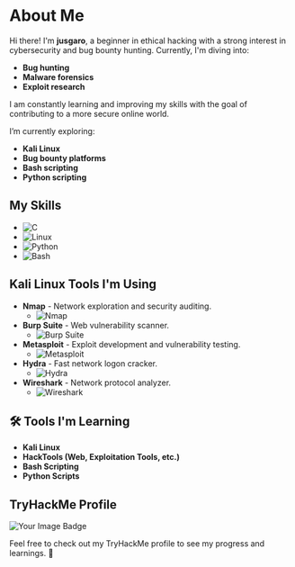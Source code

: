 # About Me

Hi there! I'm **jusgaro**, a beginner in ethical hacking with a strong interest in cybersecurity and bug bounty hunting. Currently, I'm diving into:

- **Bug hunting**
- **Malware forensics**
- **Exploit research**

I am constantly learning and improving my skills with the goal of contributing to a more secure online world.

I’m currently exploring:
- **Kali Linux**
- **Bug bounty platforms**
- **Bash scripting**
- **Python scripting**

## My Skills

- ![C](https://img.shields.io/badge/C-000000?style=flat&logo=c)  
- ![Linux](https://img.shields.io/badge/Linux-FCC624?style=flat&logo=linux&logoColor=black)  
- ![Python](https://img.shields.io/badge/Python-3776AB?style=flat&logo=python&logoColor=white)  
- ![Bash](https://img.shields.io/badge/Bash-4EAA25?style=flat&logo=gnu-bash&logoColor=white)

## Kali Linux Tools I'm Using

- **Nmap** - Network exploration and security auditing.
  - ![Nmap](https://upload.wikimedia.org/wikipedia/commons/5/51/Nmap_logo.svg)
- **Burp Suite** - Web vulnerability scanner.
  - ![Burp Suite](https://upload.wikimedia.org/wikipedia/commons/c/c1/Burp_Suite_Logo.svg)
- **Metasploit** - Exploit development and vulnerability testing.
  - ![Metasploit](https://upload.wikimedia.org/wikipedia/commons/2/28/Metasploit_Logo.svg)
- **Hydra** - Fast network logon cracker.
  - ![Hydra](https://upload.wikimedia.org/wikipedia/commons/d/da/Owl_hydra_logo.png)
- **Wireshark** - Network protocol analyzer.
  - ![Wireshark](https://upload.wikimedia.org/wikipedia/commons/0/0d/Wireshark_logo_2020.svg)

## 🛠️ Tools I'm Learning

- **Kali Linux**
- **HackTools (Web, Exploitation Tools, etc.)**
- **Bash Scripting**
- **Python Scripts**

## TryHackMe Profile

<img src="https://tryhackme-badges.s3.amazonaws.com/Jusgaro420.png" alt="Your Image Badge" />


Feel free to check out my TryHackMe profile to see my progress and learnings. 🚀
